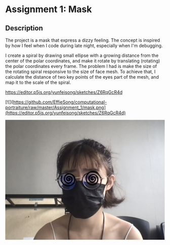 # Assignment 1: Mask
## Description
The project is a mask that express a dizzy feeling. The concept is inspired by how I feel when I code during late night, especially when I'm debugging.

I create a spiral by drawing small ellipse with a growing distance from the center of the polar coordinates, and make it rotate by translating (rotating) the polar coordinates every frame. The problem I had is make the size of the rotating spiral responsive to the size of face mesh. To achieve that, I calculate the distance of two key points of the eyes part of the mesh, and map it to the scale of the spiral.

https://editor.p5js.org/yunfeisong/sketches/Z6RqGcR4d

[![](https://github.com/EffieSong/computational-portraiture/raw/master/Assignment_1/mask.png](https://editor.p5js.org/yunfeisong/sketches/Z6RqGcR4d)


[![](https://github.com/EffieSong/openframeworks/raw/master/Project_1_Final/mask.png)](https://editor.p5js.org/yunfeisong/sketches/Z6RqGcR4d)
